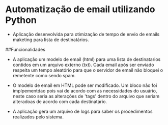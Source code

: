# Automatização de email utilizando Python

- Aplicação desenvolvida para otimização de tempo de envio de emails maketing para lista de destinatários.

##Funcionalidades

- A aplicação um modelo de email (html) para uma lista de destinatarios contidos em um arquivo externo (txt). Cada email após ser enviado respeita um tempo aleatório para que o servidor de email não bloquei o remetente como sendo spam.

- O modelo de email em HTML pode ser modificado. Um bloco não foi implpementdao pois vai de acordo com as necessidades do usuário, neste caso seria as alterações de 'tags' dentro do arquivo que seriam alteradoas de acordo com cada destinatário.

- A aplicação gera um arquivo de logs para saber os procedimentos realizados pelo sistema.